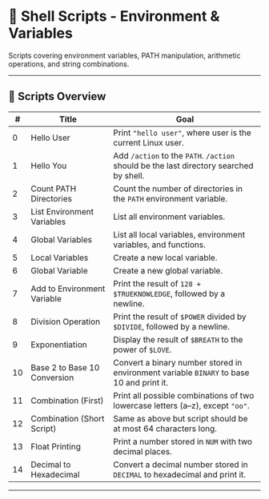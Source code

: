 # 🐚 Shell Scripts - Environment & Variables

Scripts covering environment variables, PATH manipulation, arithmetic operations, and string combinations.

---

## 🔧 Scripts Overview

| #  | Title                        | Goal                                                                                     |
| -- | ---------------------------- | ---------------------------------------------------------------------------------------- |
| 0  | Hello User                   | Print `"hello user"`, where user is the current Linux user.                              |
| 1  | Hello You                    | Add `/action` to the `PATH`. `/action` should be the last directory searched by shell.   |
| 2  | Count PATH Directories       | Count the number of directories in the `PATH` environment variable.                      |
| 3  | List Environment Variables   | List all environment variables.                                                          |
| 4  | Global Variables             | List all local variables, environment variables, and functions.                          |
| 5  | Local Variables              | Create a new local variable.                                                             |
| 6  | Global Variable              | Create a new global variable.                                                            |
| 7  | Add to Environment Variable  | Print the result of `128 + $TRUEKNOWLEDGE`, followed by a newline.                       |
| 8  | Division Operation           | Print the result of `$POWER` divided by `$DIVIDE`, followed by a newline.                |
| 9  | Exponentiation               | Display the result of `$BREATH` to the power of `$LOVE`.                                 |
| 10 | Base 2 to Base 10 Conversion | Convert a binary number stored in environment variable `BINARY` to base 10 and print it. |
| 11 | Combination (First)          | Print all possible combinations of two lowercase letters (a–z), except `"oo"`.           |
| 12 | Combination (Short Script)   | Same as above but script should be at most 64 characters long.                           |
| 13 | Float Printing               | Print a number stored in `NUM` with two decimal places.                                  |
| 14 | Decimal to Hexadecimal       | Convert a decimal number stored in `DECIMAL` to hexadecimal and print it.                |

---
